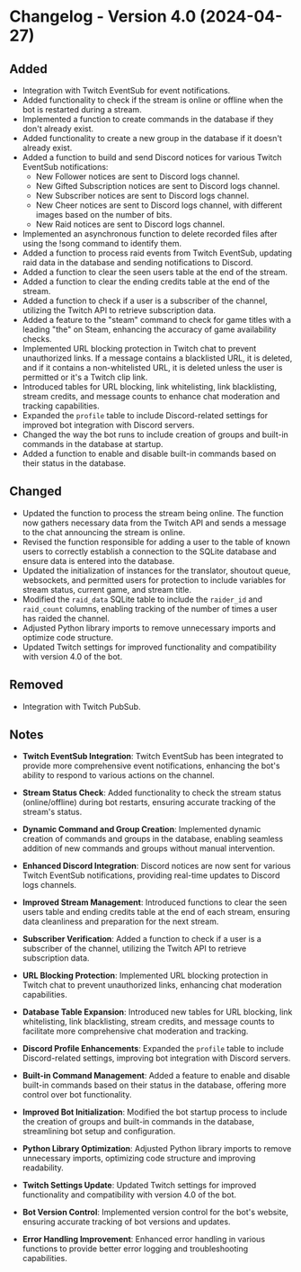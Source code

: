 # Changelog - Version 4.0 (2024-04-27)

## Added
- Integration with Twitch EventSub for event notifications.
- Added functionality to check if the stream is online or offline when the bot is restarted during a stream.
- Implemented a function to create commands in the database if they don't already exist.
- Added functionality to create a new group in the database if it doesn't already exist.
- Added a function to build and send Discord notices for various Twitch EventSub notifications:
  - New Follower notices are sent to Discord logs channel.
  - New Gifted Subscription notices are sent to Discord logs channel.
  - New Subscriber notices are sent to Discord logs channel.
  - New Cheer notices are sent to Discord logs channel, with different images based on the number of bits.
  - New Raid notices are sent to Discord logs channel.
- Implemented an asynchronous function to delete recorded files after using the !song command to identify them.
- Added a function to process raid events from Twitch EventSub, updating raid data in the database and sending notifications to Discord.
- Added a function to clear the seen users table at the end of the stream.
- Added a function to clear the ending credits table at the end of the stream.
- Added a function to check if a user is a subscriber of the channel, utilizing the Twitch API to retrieve subscription data.
- Added a feature to the "steam" command to check for game titles with a leading "the" on Steam, enhancing the accuracy of game availability checks.
- Implemented URL blocking protection in Twitch chat to prevent unauthorized links. If a message contains a blacklisted URL, it is deleted, and if it contains a non-whitelisted URL, it is deleted unless the user is permitted or it's a Twitch clip link.
- Introduced tables for URL blocking, link whitelisting, link blacklisting, stream credits, and message counts to enhance chat moderation and tracking capabilities.
- Expanded the `profile` table to include Discord-related settings for improved bot integration with Discord servers.
- Changed the way the bot runs to include creation of groups and built-in commands in the database at startup.
- Added a function to enable and disable built-in commands based on their status in the database.

## Changed
- Updated the function to process the stream being online. The function now gathers necessary data from the Twitch API and sends a message to the chat announcing the stream is online.
- Revised the function responsible for adding a user to the table of known users to correctly establish a connection to the SQLite database and ensure data is entered into the database.
- Updated the initialization of instances for the translator, shoutout queue, websockets, and permitted users for protection to include variables for stream status, current game, and stream title.
- Modified the ``raid_data`` SQLite table to include the ``raider_id`` and ``raid_count`` columns, enabling tracking of the number of times a user has raided the channel.
- Adjusted Python library imports to remove unnecessary imports and optimize code structure.
- Updated Twitch settings for improved functionality and compatibility with version 4.0 of the bot.

## Removed
- Integration with Twitch PubSub.

## Notes
- **Twitch EventSub Integration**: Twitch EventSub has been integrated to provide more comprehensive event notifications, enhancing the bot's ability to respond to various actions on the channel.

- **Stream Status Check**: Added functionality to check the stream status (online/offline) during bot restarts, ensuring accurate tracking of the stream's status.

- **Dynamic Command and Group Creation**: Implemented dynamic creation of commands and groups in the database, enabling seamless addition of new commands and groups without manual intervention.

- **Enhanced Discord Integration**: Discord notices are now sent for various Twitch EventSub notifications, providing real-time updates to Discord logs channels.

- **Improved Stream Management**: Introduced functions to clear the seen users table and ending credits table at the end of each stream, ensuring data cleanliness and preparation for the next stream.

- **Subscriber Verification**: Added a function to check if a user is a subscriber of the channel, utilizing the Twitch API to retrieve subscription data.

- **URL Blocking Protection**: Implemented URL blocking protection in Twitch chat to prevent unauthorized links, enhancing chat moderation capabilities.

- **Database Table Expansion**: Introduced new tables for URL blocking, link whitelisting, link blacklisting, stream credits, and message counts to facilitate more comprehensive chat moderation and tracking.

- **Discord Profile Enhancements**: Expanded the `profile` table to include Discord-related settings, improving bot integration with Discord servers.

- **Built-in Command Management**: Added a feature to enable and disable built-in commands based on their status in the database, offering more control over bot functionality.

- **Improved Bot Initialization**: Modified the bot startup process to include the creation of groups and built-in commands in the database, streamlining bot setup and configuration.

- **Python Library Optimization**: Adjusted Python library imports to remove unnecessary imports, optimizing code structure and improving readability.

- **Twitch Settings Update**: Updated Twitch settings for improved functionality and compatibility with version 4.0 of the bot.

- **Bot Version Control**: Implemented version control for the bot's website, ensuring accurate tracking of bot versions and updates.

- **Error Handling Improvement**: Enhanced error handling in various functions to provide better error logging and troubleshooting capabilities.